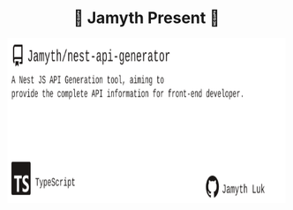 <!-- built at 11/4/2024, 6:24:58 AM -->
<h1 align="center">
🎉 Jamyth Present 🎉
</h1>
<p align="center">
    <a href="https://github.com/Jamyth/nest-api-generator">
        <img width="1000" height="300" src="./readme.svg" />
    </a>
</p>